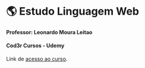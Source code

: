 # :earth_americas: Estudo Linguagem Web
#### Professor: Leonardo Moura Leitao
#### Cod3r Cursos - Udemy

Link de [acesso ao curso](https://www.udemy.com/share/1013eSBEscdFxQQHQ=/).
